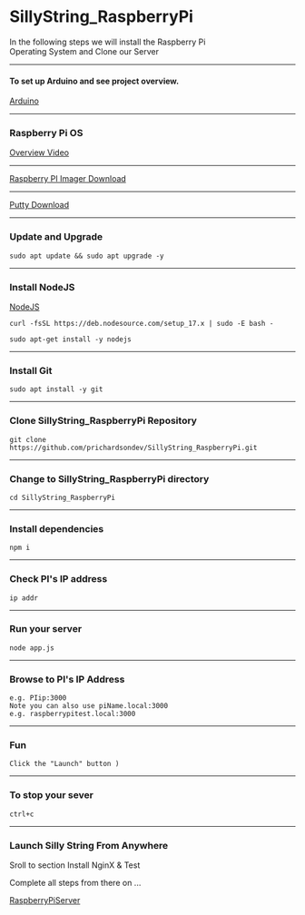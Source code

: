 # SillyString_RaspberryPi

In the following steps we will install the Raspberry Pi </br>
Operating System and Clone our Server

---

#### To set up Arduino and see project overview.
[Arduino](https://github.com/prichardsondev/SillyString_Arduino)

---

### Raspberry Pi OS
[Overview Video](https://www.screencast.com/t/JI6JWqIlbn3f)

---

[Raspberry PI Imager Download](https://www.raspberrypi.com/software/)

---

[Putty Download](https://www.chiark.greenend.org.uk/~sgtatham/putty/latest.html)

---

### Update and Upgrade
```
sudo apt update && sudo apt upgrade -y
```

---

### Install NodeJS
[NodeJS](https://github.com/nodesource/distributions)
```
curl -fsSL https://deb.nodesource.com/setup_17.x | sudo -E bash -

sudo apt-get install -y nodejs
```
---
### Install Git
```
sudo apt install -y git
```
---
### Clone SillyString_RaspberryPi Repository
```
git clone https://github.com/prichardsondev/SillyString_RaspberryPi.git
```
---
### Change to SillyString_RaspberryPi directory
```
cd SillyString_RaspberryPi
```
---
### Install dependencies
```
npm i
```
---
### Check PI's IP address
```
ip addr
```
---
### Run your server
```
node app.js
```
---
### Browse to PI's IP Address
```
e.g. PIip:3000
Note you can also use piName.local:3000
e.g. raspberrypitest.local:3000 
```
---
### Fun
```
Click the "Launch" button )
```
---
### To stop your sever
```
ctrl+c
```
---
### Launch Silly String From Anywhere

Sroll to section Install NginX & Test

Complete all steps from there on ...

[RaspberryPiServer](https://github.com/prichardsondev/RaspberryPiServer)